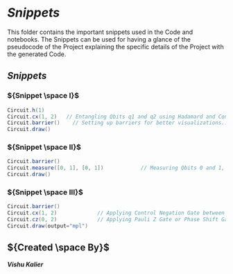 
# ${Snippets}$

This folder contains the important snippets used in the Code and notebooks. The Snippets can be used for having a glance of the pseudocode of the Project explaining the
specific details of the Project with the generated Code.


## ${Snippets}$

### ${Snippet \space I}$

```java
Circuit.h(1)
Circuit.cx(1, 2)   // Entangling Qbits q1 and q2 using Hadamard and Control Negation Gate...
Circuit.barrier()    // Setting up barriers for better visualizations...
Circuit.draw()
```

### ${Snippet \space II}$

```java
Circuit.barrier()
Circuit.measure([0, 1], [0, 1])            // Measuring Qbits 0 and 1, Storing it in Cbits 0 and 1...
Circuit.draw()
```

### ${Snippet \space III}$

```java
Circuit.barrier()
Circuit.cx(1, 2)             // Applying Control Negation Gate between Qbits 1 and 2...
Circuit.cz(0, 2)             // Applying Pauli Z Gate or Phase Shift Gate between Qbits 0 and 2...
Circuit.draw(output="mpl")
```

## ${Created \space By}$
***Vishu Kalier***




